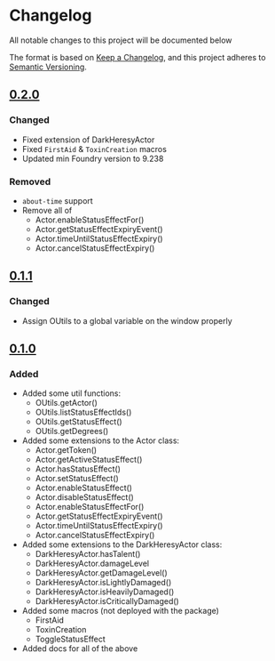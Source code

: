 # Changelog

All notable changes to this project will be documented below

The format is based on [Keep a Changelog](https://keepachangelog.com/en/1.0.0/),
and this project adheres to [Semantic Versioning](https://semver.org/spec/v2.0.0.html).

## [0.2.0]

### Changed

- Fixed extension of DarkHeresyActor
- Fixed `FirstAid` & `ToxinCreation` macros
- Updated min Foundry version to 9.238

### Removed

- `about-time` support
- Remove all of
    - Actor.enableStatusEffectFor()
    - Actor.getStatusEffectExpiryEvent()
    - Actor.timeUntilStatusEffectExpiry()
    - Actor.cancelStatusEffectExpiry()

## [0.1.1]

### Changed

- Assign OUtils to a global variable on the window properly

## [0.1.0]

### Added 

- Added some util functions:
    - OUtils.getActor()
    - OUtils.listStatusEffectIds()
    - OUtils.getStatusEffect()
    - OUtils.getDegrees()
- Added some extensions to the Actor class:
    - Actor.getToken()
    - Actor.getActiveStatusEffect()
    - Actor.hasStatusEffect()
    - Actor.setStatusEffect()
    - Actor.enableStatusEffect()
    - Actor.disableStatusEffect()
    - Actor.enableStatusEffectFor()
    - Actor.getStatusEffectExpiryEvent()
    - Actor.timeUntilStatusEffectExpiry()
    - Actor.cancelStatusEffectExpiry()
- Added some extensions to the DarkHeresyActor class:
    - DarkHeresyActor.hasTalent()
    - DarkHeresyActor.damageLevel
    - DarkHeresyActor.getDamageLevel()
    - DarkHeresyActor.isLightlyDamaged()
    - DarkHeresyActor.isHeavilyDamaged()
    - DarkHeresyActor.isCriticallyDamaged()
- Added some macros (not deployed with the package)
    - FirstAid
    - ToxinCreation
    - ToggleStatusEffect
- Added docs for all of the above

<!--
## [0.0.1] - 2014-08-09

### Added

- Better explanation of the difference between the file ("CHANGELOG")
  and its function "the change log".

### Changed

- Refer to a "change log" instead of a "CHANGELOG" throughout the site
  to differentiate between the file and the purpose of the file — the
  logging of changes.

### Removed

- Remove empty sections from CHANGELOG, they occupy too much space and
  create too much noise in the file. People will have to assume that the
  missing sections were intentionally left out because they contained no
  notable changes.
-->

[unreleased]: https://github.com/Akeboshiwind/olivers-dh2-extras/compare/0.2.0...HEAD
[0.2.0]: https://github.com/Akeboshiwind/olivers-dh2-extras/compare/0.1.1...0.2.0
[0.1.1]: https://github.com/Akeboshiwind/olivers-dh2-extras/compare/0.1.0...0.1.1
[0.1.0]: https://github.com/Akeboshiwind/olivers-dh2-extras/releases/tag/0.1.0
